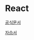 # React

[공식문서](https://ko.reactjs.org/docs/getting-started.html)

[자습서](https://ko.reactjs.org/tutorial/tutorial.html)

